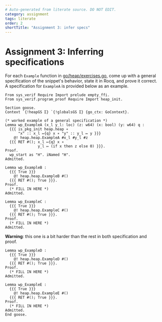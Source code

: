 ```yaml
---
# Auto-generated from literate source. DO NOT EDIT.
category: assignment
tags: literate
order: 2
shortTitle: "Assignment 3: infer specs"
---
```


# Assignment 3: Inferring specifications

For each `Example` function in [go/heap/exercises.go](https://github.com/tchajed/sys-verif-fa25-proofs/blob/main/go/heap/exercises.go), come up with a general specification of the snippet's behavior, state it in Rocq, and prove it correct. A specification for `ExampleA` is provided below as an example.

```rocq
From sys_verif Require Import prelude empty_ffi.
From sys_verif.program_proof Require Import heap_init.

Section goose.
Context `{!heapGS Σ} `{!globalsGS Σ} {go_ctx: GoContext}.

(* worked example of a general specification *)
Lemma wp_ExampleA (x_l y_l: loc) (z: w64) (x: bool) (y: w64) q :
  {{{ is_pkg_init heap.heap ∗
      "x" :: x_l ↦{q} x ∗ "y" :: y_l ↦ y }}}
    @! heap.heap.ExampleA #x_l #y_l #z
  {{{ RET #(); x_l ↦{q} x ∗
               y_l ↦ (if x then z else 0) }}}.
Proof.
  wp_start as "H". iNamed "H".
Admitted.

Lemma wp_ExampleB :
  {{{ True }}}
    @! heap.heap.ExampleB #()
  {{{ RET #(); True }}}.
Proof.
  (* FILL IN HERE *)
Admitted.

Lemma wp_ExampleC :
  {{{ True }}}
    @! heap.heap.ExampleC #()
  {{{ RET #(); True }}}.
Proof.
  (* FILL IN HERE *)
Admitted.

```

**Warning**: this one is a bit harder than the rest in both specification and proof.

```rocq
Lemma wp_ExampleD :
  {{{ True }}}
    @! heap.heap.ExampleD #()
  {{{ RET #(); True }}}.
Proof.
  (* FILL IN HERE *)
Admitted.

Lemma wp_ExampleE :
  {{{ True }}}
    @! heap.heap.ExampleE #()
  {{{ RET #(); True }}}.
Proof.
  (* FILL IN HERE *)
Admitted.
End goose.
```
